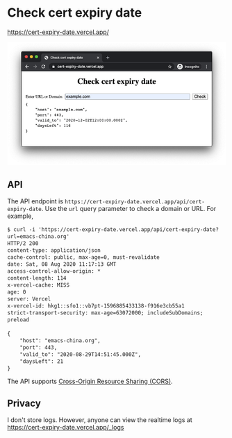 # Check cert expiry date

https://cert-expiry-date.vercel.app/

![Screen shot of the website](Screen-Shot-2020-08-08-at-18.56.36.png)

## API

The API endpoint is
`https://cert-expiry-date.vercel.app/api/cert-expiry-date`. Use the `url` query
parameter to check a domain or URL. For example,

```
$ curl -i 'https://cert-expiry-date.vercel.app/api/cert-expiry-date?url=emacs-china.org'
HTTP/2 200
content-type: application/json
cache-control: public, max-age=0, must-revalidate
date: Sat, 08 Aug 2020 11:17:13 GMT
access-control-allow-origin: *
content-length: 114
x-vercel-cache: MISS
age: 0
server: Vercel
x-vercel-id: hkg1::sfo1::vb7pt-1596885433138-f916e3cb55a1
strict-transport-security: max-age=63072000; includeSubDomains; preload

{
    "host": "emacs-china.org",
    "port": 443,
    "valid_to": "2020-08-29T14:51:45.000Z",
    "daysLeft": 21
}
```

The API supports [Cross-Origin Resource Sharing (CORS)](https://developer.mozilla.org/en-US/docs/Web/HTTP/CORS).

## Privacy

I don't store logs. However, anyone can view the realtime logs at
https://cert-expiry-date.vercel.app/_logs
